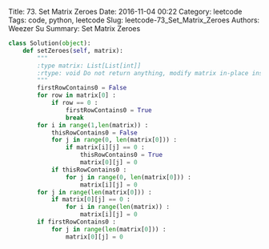 Title: 73. Set Matrix Zeroes 
Date: 2016-11-04 00:22
Category: leetcode
Tags: code, python, leetcode
Slug: leetcode-73_Set_Matrix_Zeroes 
Authors: Weezer Su
Summary: Set Matrix Zeroes


```python
class Solution(object):
    def setZeroes(self, matrix):
        """
        :type matrix: List[List[int]]
        :rtype: void Do not return anything, modify matrix in-place instead.
        """
        firstRowContains0 = False  
        for row in matrix[0] :  
            if row == 0 :   
                firstRowContains0 = True  
                break  
        for i in range(1,len(matrix)) :  
            thisRowContains0 = False  
            for j in range(0, len(matrix[0])) :  
                if matrix[i][j] == 0 :  
                    thisRowContains0 = True  
                    matrix[0][j] = 0  
            if thisRowContains0 :  
                for j in range(0, len(matrix[0])) :  
                    matrix[i][j] = 0  
        for j in range(len(matrix[0])) :  
            if matrix[0][j] == 0 :  
                for i in range(len(matrix)) :  
                    matrix[i][j] = 0  
        if firstRowContains0 :  
            for j in range(len(matrix[0])) :  
                matrix[0][j] = 0  
```

